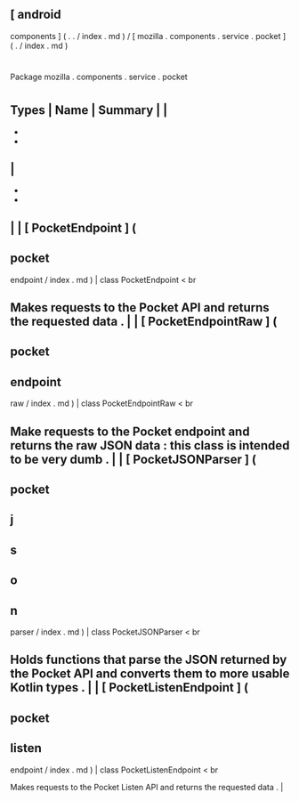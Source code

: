 [
android
-
components
]
(
.
.
/
index
.
md
)
/
[
mozilla
.
components
.
service
.
pocket
]
(
.
/
index
.
md
)
#
#
Package
mozilla
.
components
.
service
.
pocket
#
#
#
Types
|
Name
|
Summary
|
|
-
-
-
|
-
-
-
|
|
[
PocketEndpoint
]
(
-
pocket
-
endpoint
/
index
.
md
)
|
class
PocketEndpoint
<
br
>
Makes
requests
to
the
Pocket
API
and
returns
the
requested
data
.
|
|
[
PocketEndpointRaw
]
(
-
pocket
-
endpoint
-
raw
/
index
.
md
)
|
class
PocketEndpointRaw
<
br
>
Make
requests
to
the
Pocket
endpoint
and
returns
the
raw
JSON
data
:
this
class
is
intended
to
be
very
dumb
.
|
|
[
PocketJSONParser
]
(
-
pocket
-
j
-
s
-
o
-
n
-
parser
/
index
.
md
)
|
class
PocketJSONParser
<
br
>
Holds
functions
that
parse
the
JSON
returned
by
the
Pocket
API
and
converts
them
to
more
usable
Kotlin
types
.
|
|
[
PocketListenEndpoint
]
(
-
pocket
-
listen
-
endpoint
/
index
.
md
)
|
class
PocketListenEndpoint
<
br
>
Makes
requests
to
the
Pocket
Listen
API
and
returns
the
requested
data
.
|
